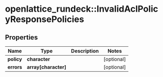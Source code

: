 # openlattice_rundeck::InvalidAclPolicyResponsePolicies

## Properties
Name | Type | Description | Notes
------------ | ------------- | ------------- | -------------
**policy** | **character** |  | [optional] 
**errors** | **array[character]** |  | [optional] 


